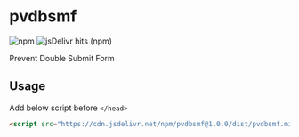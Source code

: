# pvdbsmf

![npm](https://img.shields.io/npm/v/pvdbsmf.svg)
![jsDelivr hits (npm)](https://img.shields.io/jsdelivr/npm/hm/pvdbsmf.svg)

Prevent Double Submit Form

## Usage

Add below script before `</head>`

```html
<script src="https://cdn.jsdelivr.net/npm/pvdbsmf@1.0.0/dist/pvdbsmf.min.js" defer></script>
```
